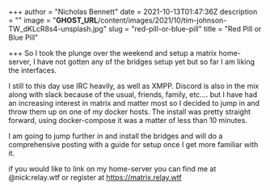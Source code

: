 +++
author = "Nicholas Bennett"
date = 2021-10-13T01:47:36Z
description = ""
image = "__GHOST_URL__/content/images/2021/10/tim-johnson-TW_dKLcR8s4-unsplash.jpg"
slug = "red-pill-or-blue-pill"
title = "Red Pill or Blue Pill"

+++
So I took the plunge over the weekend and setup a matrix home-server, I have not gotten any of the bridges setup yet but so far I am liking the interfaces.

I still to this day use IRC heavily, as well as XMPP. Discord is also in the mix along with slack because of the usual, friends, family, etc.... but I have had an increasing interest in matrix and matter most so I decided to jump in and throw them up on one of my docker hosts. The install was pretty straight forward, using docker-compose it was a matter of less than 10 minutes.

I am going to jump further in and install the bridges and will do a comprehensive posting with a guide for setup once I get more familiar with it.

if you would like to link on my home-server you can find me at @nick:relay.wtf or register at https://matrix.relay.wtf